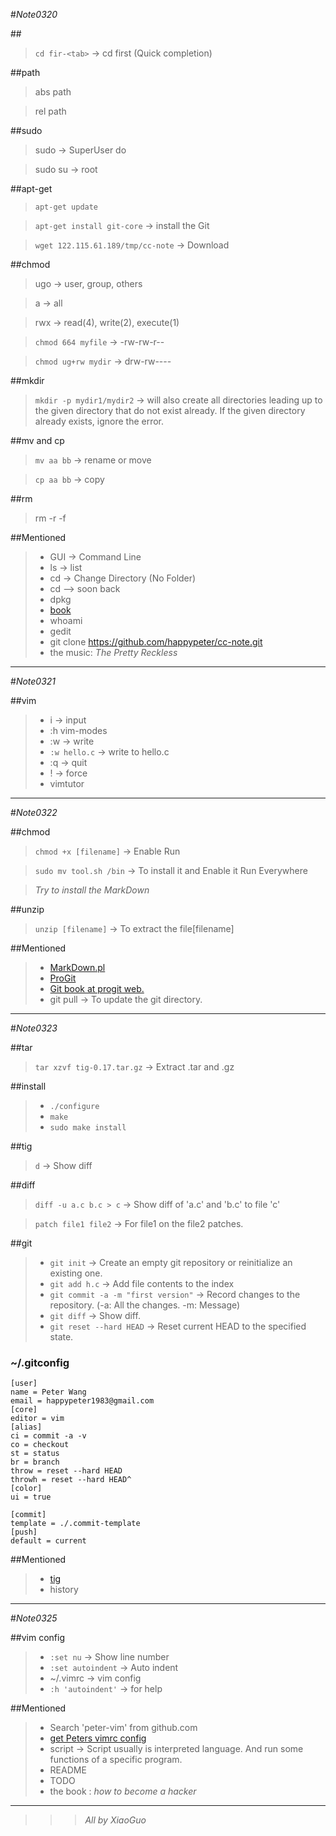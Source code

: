 #_Note0320_

##<tab>

>``cd fir-<tab>``  -> cd first	(Quick completion)

##path

>abs path

>rel path

##sudo

>sudo    -> SuperUser do

>sudo su -> root

##apt-get

>``apt-get update``

>``apt-get install git-core``   -> install the Git

>``wget 122.115.61.189/tmp/cc-note``   -> Download

##chmod

>ugo   -> user, group, others

>a     -> all

>rwx   -> read(4), write(2), execute(1)

>``chmod 664 myfile``   -> -rw-rw-r--

>``chmod ug+rw mydir``  -> drw-rw----

##mkdir

>``mkdir -p mydir1/mydir2``  -> will also create all directories leading up to the given directory that do not exist already. If the given directory already exists, ignore the error.

##mv and cp

>``mv aa bb``   -> rename or move

>``cp aa bb``   -> copy

##rm

>rm -r -f

##Mentioned

>*  GUI   -> Command Line
>*  ls    -> list
>*  cd    -> Change Directory (No Folder)
>*  cd   --> soon back
>*  dpkg
>*  [book](http://happypeter.github.com/LGCB "Peter's book")
>*  whoami
>*  gedit
>*  git clone https://github.com/happypeter/cc-note.git
>* the music: _The Pretty Reckless_


***

#_Note0321_

##vim

>*  i               -> input
>*  :h vim-modes
>*  :w              -> write
>*  ``:w hello.c``  -> write to hello.c
>*  :q              -> quit
>*  !               -> force
>*  vimtutor


***

#_Note0322_

##chmod

>``chmod +x [filename]``   -> Enable Run

>``sudo mv tool.sh /bin``   -> To install it and Enable it Run Everywhere

>_Try to install the MarkDown_

##unzip

>``unzip [filename]``   -> To extract the file[filename]

##Mentioned

>*  [MarkDown.pl](http://daringfireball.net/projects/markdown/ "MarkDown")
>*  [ProGit](http://progit.org "ProGit")
>*  [Git book at progit web.](http://progit.org/book/zh/ "Git Book")
>*  git pull   -> To update the git directory.

***

#_Note0323_

##tar

>``tar xzvf tig-0.17.tar.gz``   -> Extract .tar and .gz

##install

>*  ``./configure``
>*  ``make``
>*  ``sudo make install``

##tig

>``d``   -> Show diff

##diff

>``diff -u a.c b.c > c``   -> Show diff of 'a.c' and 'b.c' to file 'c'

>``patch file1 file2``   -> For file1 on the file2 patches.

##git

>*  ``git init``   -> Create an empty git repository or reinitialize an existing one.
>*  ``git add h.c`` -> Add file contents to the index
>*  ``git commit -a -m "first version"``   -> Record changes to the repository. (-a: All the changes. -m: Message)
>*  ``git diff``   -> Show diff.
>*  ``git reset --hard HEAD``   -> Reset current HEAD to the specified state.

### ~/.gitconfig

    [user]
    name = Peter Wang
    email = happypeter1983@gmail.com
    [core]
    editor = vim
    [alias]
    ci = commit -a -v
    co = checkout
    st = status
    br = branch
    throw = reset --hard HEAD
    throwh = reset --hard HEAD^
    [color]
    ui = true

    [commit]
    template = ./.commit-template
    [push]
    default = current


##Mentioned

>*  [tig](http://jonas.nitro.dk/tig/ "tig")
>*  history

***

#_Note0325_

##vim config

>*  ``:set nu``          -> Show line number
>*  ``:set autoindent``  -> Auto indent
>*  ~/.vimrc             -> vim config
>*  ``:h 'autoindent'``  -> for help

##Mentioned

>*  Search 'peter-vim' from github.com
>*  [get Peters vimrc config](http://happypeter.github.com/GitBeijing/vim-conf-share.html) 
>*  script -> Script usually is interpreted language. And run some functions of a specific program.
>*  README
>*  TODO
>*  the book : _how to become a hacker_

***

>>>_All by XiaoGuo_

